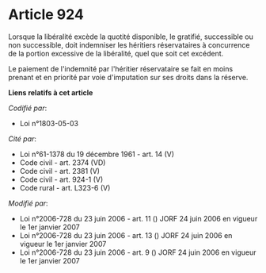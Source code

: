 # Article 924

Lorsque la libéralité excède la quotité disponible, le gratifié, successible ou non successible, doit indemniser les
héritiers réservataires à concurrence de la portion excessive de la libéralité, quel que soit cet excédent.

Le paiement de l'indemnité par l'héritier réservataire se fait en moins prenant et en priorité par voie d'imputation sur ses
droits dans la réserve.

**Liens relatifs à cet article**

_Codifié par_:

  - Loi n°1803-05-03

_Cité par_:

  - Loi n°61-1378 du 19 décembre 1961 - art. 14 (V)
  - Code civil - art. 2374 (VD)
  - Code civil - art. 2381 (V)
  - Code civil - art. 924-1 (V)
  - Code rural - art. L323-6 (V)

_Modifié par_:

  - Loi n°2006-728 du 23 juin 2006 - art. 11 () JORF 24 juin 2006 en vigueur le 1er janvier 2007
  - Loi n°2006-728 du 23 juin 2006 - art. 13 () JORF 24 juin 2006 en vigueur le 1er janvier 2007
  - Loi n°2006-728 du 23 juin 2006 - art. 9 () JORF 24 juin 2006 en vigueur le 1er janvier 2007
